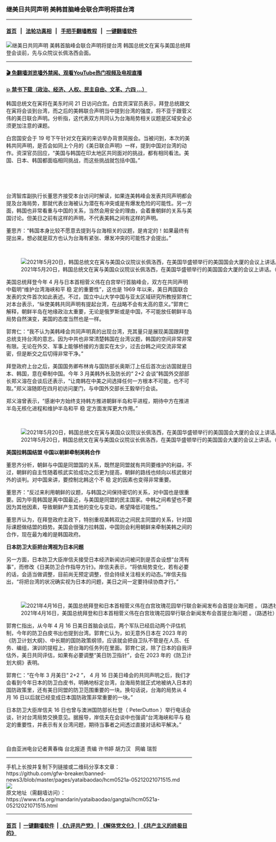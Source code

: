 ### 继美日共同声明 美韩首脑峰会联合声明将提台湾
------------------------

#### [首页](https://github.com/gfw-breaker/banned-news3/blob/master/README.md) &nbsp;&nbsp;|&nbsp;&nbsp; [法轮功真相](https://github.com/begood0513/basic/blob/master/README.md)  &nbsp;&nbsp;|&nbsp;&nbsp; [手把手翻墙教程](https://github.com/gfw-breaker/guides/wiki)  &nbsp;&nbsp;|&nbsp;&nbsp; [一键翻墙软件](https://github.com/gfw-breaker/nogfw/blob/master/README.md)  



<div id="headerimg">
 <img alt="继美日共同声明 美韩首脑峰会联合声明将提台湾" src="https://www.rfa.org/mandarin/yataibaodao/gangtai/hcm0521a-05212021071515.html/@@images/2e80444a-84b1-4230-948f-4066c851937e.jpeg" title="继美日共同声明 美韩首脑峰会联合声明将提台湾"/>
 <span class="lead_image_caption">
  韩国总统文在寅与美国总统拜登会谈前，先与众院议长佩洛西会面。
 </span>
 <!-- zoomattribute -->
</div>

<hr/>


#### [ 🎬  免翻墙浏览墙外禁闻、观看YouTube热门视频及电视直播](https://github.com/gfw-breaker/HelloWorld)

#### [ 💥  禁书下载（政治、经济、人权、民主自由、文革、六四 ...）](https://github.com/gfw-breaker/books/blob/master/README.md)

<div id="storytext">
 <p class="p3">
  韩国总统文在寅将在美东时间
  <span class="s2">
   21
  </span>
  日访问白宫。白宫资深官员表示，拜登总统跟文在寅将会谈到台湾，而之后的美韩联合声明当中提到台湾的强度，将不亚于跟菅义伟的美日联合声明。分析指，这代表双方共同认为台海局势相关议题是区域安全必须更加注意的课题。
 </p>
 <p class="p3">
  白宫国安会于
  <span class="s2">
   19
  </span>
  号下午针对文在寅的来访举办背景简报会。当被问到，本次的美韩共同声明，是否会如同上个月的《美日联合声明》一样，提到中国对台湾的动作。资深官员回应，“美国与韩国在印太地区共同面对的挑战，都有相同看法。美国、日本、韩国都面临相同挑战，而这些挑战就包括中国。”
 </p>
 <p>
  <br/>
 </p>
 <p>
  <br/>
 </p>
 <p class="p3">
  台湾智库副执行长董思齐接受本台访问时解读，如果连美韩峰会发表共同声明都会提及台海局势，那就代表台海被认为潜在有冲突或是有爆发危险的可能性。另一方面，韩国也非常看重与中国的关系，当然会用安全的理由，会着重朝鲜的关系与美国讨论。但美日之前有这样的声明，不代表美韩之间有这样的声明。
 </p>
 <p class="p3">
  董思齐：“韩国本身比较不愿意去提到与台海相关的议题，是肯定的！如果最终有提出来，想必就是双方也认为台海有紧张、爆发冲突的可能性才会提出。”
 </p>
 <p>
  <br/>
 </p>
 <p class="p3">
  <figure class="image-richtext image-inline captioned" style="width:1500px;">
   <img alt="2021年5月20日，韩国总统文在寅与美国众议院议长佩洛西，在美国华盛顿举行的美国国会大厦的会议上讲话。（路透社）" src="https://www.rfa.org/mandarin/yataibaodao/gangtai/hcm0521a-05212021071515.html/2021-05-20t201331z_1245802915_rc2wjn9nj79o_rtrmadp_3_usa-southkorea.jpg/@@images/9556aace-0451-4f0f-8b45-5c35555bfe75.jpeg" title="2021-05-20T201331Z_1245802915_RC2WJN9NJ79O_RTRMADP_3_USA-SOUTHKOREA.jpg"/>
   <figcaption class="image-caption">
    2021年5月20日，韩国总统文在寅与美国众议院议长佩洛西，在美国华盛顿举行的美国国会大厦的会议上讲话。（路透社）
   </figcaption>
   <small>
   </small>
  </figure>
 </p>
 <p class="p3">
  美国总统拜登今年
  <span class="s2">
   4
  </span>
  月与日本首相菅义伟在白宫举行首脑峰会，双方在共同声明中载明“维护台湾海峡和平
  <span class="s3">
   稳
  </span>
  定的重要性”，这也是
  <span class="s2">
   1969
  </span>
  年以来，美日两国联合发表的文件首次如此表述。不过，国立中山大学中国与亚太区域研究所教授郭育仁对本台表示，“纵使美韩共同声明有提起台湾，在战略不会有太高的意义。”郭育仁解释，朝鲜半岛在地缘政治太重要，无论是俄罗斯或是中国，不可能放任朝鲜半岛局势自然演变，美国的态度当然也是一样。
 </p>
 <p class="p3">
  郭育仁：“我不认为美韩峰会共同声明真的出现台湾，充其量只是展现美国跟拜登总统支持台湾的意志。因为中共也非常清楚韩国在台湾议题，韩国的空间非常非常有限。无论在外交、军事上能够桥接的方面实在太少，过去台韩之间交流非常紧密，但是断交之后切得非常干净。”
 </p>
 <p class="p3">
  拜登政府上台之后，美国国务卿布林肯与国防部长奥斯汀上任后首次出访国就是日本、韩国，意在牵制中国。今年
  <span class="s2">
   3
  </span>
  月美韩外长及防长的“
  <span class="s2">
   2+2
  </span>
  会谈”韩国外交部部长郑义溶在会谈后还表示，“让南韩在中美之间选择任何一方根本不可能，也不可取。”郑义溶随即在四月初访问厦门，与中国外交部长王毅举行会谈。
 </p>
 <p class="p3">
  郑义溶曾表示，“感谢中方始终支持韩方推进朝鲜半岛和平进程，期待中方在推进半岛无核化进程和维护半岛和平
  <span class="s3">
   稳
  </span>
  定方面发挥更大作用。”
 </p>
 <p>
  <br/>
 </p>
 <p class="p3">
  <figure class="image-richtext image-inline captioned" style="width:1500px;">
   <img alt="2021年5月20日，韩国总统文在寅与美国众议院议长佩洛西，在美国华盛顿举行的美国国会大厦的会议上讲话。（路透社）" src="https://www.rfa.org/mandarin/yataibaodao/gangtai/hcm0521a-05212021071515.html/2021-05-20t204405z_1098569531_rc2wjn9kaw7o_rtrmadp_3_usa-southkorea.jpg/@@images/8c7f33fe-851c-4eca-afb3-112472864eec.jpeg" title="2021-05-20T204405Z_1098569531_RC2WJN9KAW7O_RTRMADP_3_USA-SOUTHKOREA.jpg"/>
   <figcaption class="image-caption">
    2021年5月20日，韩国总统文在寅与美国众议院议长佩洛西，在美国华盛顿举行的美国国会大厦的会议上讲话。（路透社）
   </figcaption>
   <small>
   </small>
  </figure>
 </p>
 <p class="p3">
  <strong>
   美国拉韩国结盟
   <span class="s2">
   </span>
   中国以朝鲜牵制美韩合作
  </strong>
 </p>
 <p class="p3">
  董思齐分析，朝鲜与中国是同盟国的关系，既然是同盟就有共同要维护的利益，不过，朝鲜的自主性随着核武实验成功之后更为提高，朝鲜的路线也倾向以核武做对外的谈判。对中国来讲，要控制北韩这个不
  <span class="s3">
   稳
  </span>
  定的因素也变得非常重要。
 </p>
 <p class="p3">
  董思齐：“反过来利用朝鲜的议题，与韩国之间保持密切的关系，对中国也是很重要。因为毕竟韩国是离中国最近，与美国是同盟的民主国家。中韩之间希望也不要因为其他因素，导致朝鲜产生其他的变化与变动，希望降低可能性。”
 </p>
 <p class="p3">
  董思齐认为，在拜登政府主政下，特别重视美韩双边之间民主同盟的关系，针对国际课题做结盟的趋势。美国会很强力拉韩国，中国则会利用朝鲜来牵制美韩之间的合作，现在最为难的是韩国政府。
 </p>
 <p class="p3">
  <strong>
   日本防卫大臣把台湾视为日本问题
  </strong>
 </p>
 <p class="p3">
  另一方面，日本防卫大臣岸信夫接受日本经济新闻访问被问到是否会设想“台湾有事”，而修改《日美防卫合作指导方针》。岸信夫表示，“将依局势变化，若有必要的话，会适当做调整，目前尚无预定调整，但会持续关注相关的动态。”岸信夫指出，“将把台湾的状况确实视为日本的问题，美日之间一定要持续协商才行。”
 </p>
 <p>
  <br/>
 </p>
 <p class="p3">
  <figure class="image-richtext image-inline captioned" style="width:1500px;">
   <img alt="2021年4月16日，美国总统拜登和日本首相菅义伟在白宫玫瑰花园举行联合新闻发布会首提台海问题 。（路透社）" src="https://www.rfa.org/mandarin/yataibaodao/gangtai/hcm0521a-05212021071515.html/2021-04-16t211408z_671046438_rc29xm9i4rtx_rtrmadp_3_usa-japan.jpg/@@images/ebf53eb1-38e1-4e57-9b41-82a7b78cc5ce.jpeg" title="2021-04-16T211408Z_671046438_RC29XM9I4RTX_RTRMADP_3_USA-JAPAN.jpg"/>
   <figcaption class="image-caption">
    2021年4月16日，美国总统拜登和日本首相菅义伟在白宫玫瑰花园举行联合新闻发布会首提台海问题 。（路透社）
   </figcaption>
   <small>
   </small>
  </figure>
 </p>
 <p class="p3">
  郭育仁指出，从今年
  <span class="s2">
   4
  </span>
  月
  <span class="s2">
   16
  </span>
  日美日首脑会谈后，两个军队已经启动两个评估机制，今年的防卫白皮书出也提到台湾。郭育仁认为，如无意外日本在
  <span class="s2">
   2023
  </span>
  年的《防卫计划大纲》、中长期的国防政策纲领，应该就会把自卫队不管是在人员、任务、编组，演训的提程上，把台海的任务列在里面。郭育仁说，除了日本的自我评估外，美日共同评估，如果有必要调整“美日防卫指针”，会在
  <span class="s2">
   2023
  </span>
  年的《防卫计划大纲》表明。
 </p>
 <p class="p3">
  郭育仁：“在今年
  <span class="s2">
   3
  </span>
  月美日“
  <span class="s2">
   2+2
  </span>
  ”，
  <span class="s2">
   4
  </span>
  月
  <span class="s2">
   16
  </span>
  日美日峰会的共同声明之后，我们才会看到今年日本的防卫白皮书，明确地标定台湾，台海局势就正式地被纳入日本的国防政策里，还有美日同盟的防卫范围重要的一块。换句话说，台海的局势从
  <span class="s2">
   4
  </span>
  月
  <span class="s2">
   16
  </span>
  日以后就已经变成日本国防政策非常重要的一块。”
 </p>
 <p class="p3">
  日本防卫大臣岸信夫
  <span class="s2">
   16
  </span>
  日也曾与澳洲国防部长杜登（
  <span class="s2">
   PeterDutton
  </span>
  ）举行电话会谈，针对台湾局势交换意见。据报导，岸信夫在会谈中也强调“台湾海峡和平与
  <span class="s3">
   稳
  </span>
  定的重要性，并表示有关台湾问题，期待当事者之间透过直接对话和平解决。”
 </p>
 <p>
  <br/>
 </p>
 <p class="p3">
  自由亚洲电台记者黄春梅
  <span class="s2">
  </span>
  台北报道
  <span class="s2">
  </span>
  责编
  <span class="s2">
  </span>
  许书婷
  <span class="s2">
  </span>
  胡力汉   网编 瑞哲
 </p>
</div>

<hr/>
手机上长按并复制下列链接或二维码分享本文章：<br/>
https://github.com/gfw-breaker/banned-news3/blob/master/pages/yataibaodao/hcm0521a-05212021071515.md <br/>
<a href='https://github.com/gfw-breaker/banned-news3/blob/master/pages/yataibaodao/hcm0521a-05212021071515.md'><img src='https://github.com/gfw-breaker/banned-news3/blob/master/pages/yataibaodao/hcm0521a-05212021071515.md.png'/></a> <br/>
原文地址（需翻墙访问）：https://www.rfa.org/mandarin/yataibaodao/gangtai/hcm0521a-05212021071515.html


------------------------
#### [首页](https://github.com/gfw-breaker/banned-news3/blob/master/README.md) &nbsp;|&nbsp; [一键翻墙软件](https://github.com/gfw-breaker/nogfw/blob/master/README.md) &nbsp;| [《九评共产党》](https://github.com/gfw-breaker/9ping.md/blob/master/README.md#九评之一评共产党是什么) | [《解体党文化》](https://github.com/gfw-breaker/jtdwh.md/blob/master/README.md) | [《共产主义的终极目的》](https://github.com/gfw-breaker/gczydzjmd.md/blob/master/README.md)


<img src='http://gfw-breaker.win/banned-news3/pages/yataibaodao/hcm0521a-05212021071515.md' width='0px' height='0px'/>